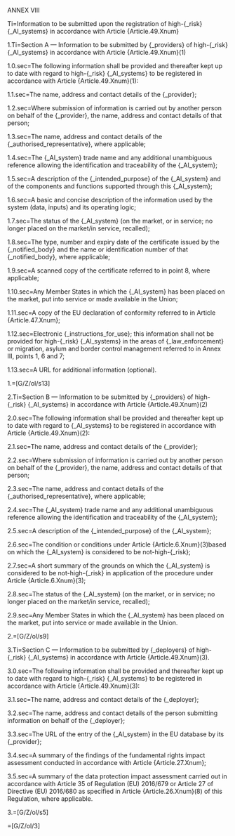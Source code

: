 ANNEX VIII

Ti=Information to be submitted upon the registration of high-{_risk} {_AI_systems} in accordance with Article {Article.49.Xnum}

1.Ti=Section A — Information to be submitted by {_providers} of high-{_risk} {_AI_systems} in accordance with Article {Article.49.Xnum}(1)

1.0.sec=The following information shall be provided and thereafter kept up to date with regard to high-{_risk} {_AI_systems} to be registered in accordance with Article {Article.49.Xnum}(1):

1.1.sec=The name, address and contact details of the {_provider};

1.2.sec=Where submission of information is carried out by another person on behalf of the {_provider}, the name, address and contact details of that person;

1.3.sec=The name, address and contact details of the {_authorised_representative}, where applicable;

1.4.sec=The {_AI_system} trade name and any additional unambiguous reference allowing the identification and traceability of the {_AI_system};

1.5.sec=A description of the {_intended_purpose} of the {_AI_system} and of the components and functions supported through this {_AI_system};

1.6.sec=A basic and concise description of the information used by the system (data, inputs) and its operating logic;

1.7.sec=The status of the {_AI_system} (on the market, or in service; no longer placed on the market/in service, recalled);

1.8.sec=The type, number and expiry date of the certificate issued by the {_notified_body} and the name or identification number of that {_notified_body}, where applicable;

1.9.sec=A scanned copy of the certificate referred to in point 8, where applicable;

1.10.sec=Any Member States in which the {_AI_system} has been placed on the market, put into service or made available in the Union;

1.11.sec=A copy of the EU declaration of conformity referred to in Article {Article.47.Xnum};

1.12.sec=Electronic {_instructions_for_use}; this information shall not be provided for high-{_risk} {_AI_systems} in the areas of {_law_enforcement} or migration, asylum and border control management referred to in Annex III, points 1, 6 and 7;

1.13.sec=A URL for additional information (optional).

1.=[G/Z/ol/s13]

2.Ti=Section B — Information to be submitted by {_providers} of high-{_risk} {_AI_systems} in accordance with Article {Article.49.Xnum}(2)

2.0.sec=The following information shall be provided and thereafter kept up to date with regard to {_AI_systems} to be registered in accordance with Article {Article.49.Xnum}(2):

2.1.sec=The name, address and contact details of the {_provider};

2.2.sec=Where submission of information is carried out by another person on behalf of the {_provider}, the name, address and contact details of that person;

2.3.sec=The name, address and contact details of the {_authorised_representative}, where applicable;

2.4.sec=The {_AI_system} trade name and any additional unambiguous reference allowing the identification and traceability of the {_AI_system};

2.5.sec=A description of the {_intended_purpose} of the {_AI_system};

2.6.sec=The condition or conditions under Article {Article.6.Xnum}(3)based on which the {_AI_system} is considered to be not-high-{_risk};

2.7.sec=A short summary of the grounds on which the {_AI_system} is considered to be not-high-{_risk} in application of the procedure under Article {Article.6.Xnum}(3);

2.8.sec=The status of the {_AI_system} (on the market, or in service; no longer placed on the market/in service, recalled);

2.9.sec=Any Member States in which the {_AI_system} has been placed on the market, put into service or made available in the Union.

2.=[G/Z/ol/s9]

3.Ti=Section C — Information to be submitted by {_deployers} of high-{_risk} {_AI_systems} in accordance with Article {Article.49.Xnum}(3).

3.0.sec=The following information shall be provided and thereafter kept up to date with regard to high-{_risk} {_AI_systems} to be registered in accordance with Article {Article.49.Xnum}(3):

3.1.sec=The name, address and contact details of the {_deployer};

3.2.sec=The name, address and contact details of the person submitting information on behalf of the {_deployer};

3.3.sec=The URL of the entry of the {_AI_system} in the EU database by its {_provider};

3.4.sec=A summary of the findings of the fundamental rights impact assessment conducted in accordance with Article {Article.27.Xnum};

3.5.sec=A summary of the data protection impact assessment carried out in accordance with Article 35 of Regulation (EU) 2016/679 or Article 27 of Directive (EU) 2016/680 as specified in Article {Article.26.Xnum}(8) of this Regulation, where applicable.

3.=[G/Z/ol/s5]

=[G/Z/ol/3]
